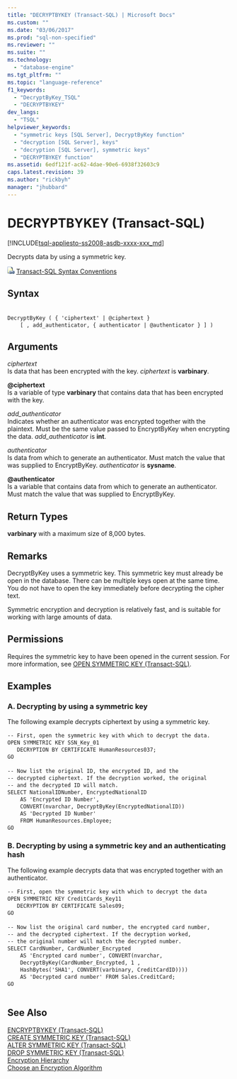 ```yaml
---
title: "DECRYPTBYKEY (Transact-SQL) | Microsoft Docs"
ms.custom: ""
ms.date: "03/06/2017"
ms.prod: "sql-non-specified"
ms.reviewer: ""
ms.suite: ""
ms.technology: 
  - "database-engine"
ms.tgt_pltfrm: ""
ms.topic: "language-reference"
f1_keywords: 
  - "DecryptByKey_TSQL"
  - "DECRYPTBYKEY"
dev_langs: 
  - "TSQL"
helpviewer_keywords: 
  - "symmetric keys [SQL Server], DecryptByKey function"
  - "decryption [SQL Server], keys"
  - "decryption [SQL Server], symmetric keys"
  - "DECRYPTBYKEY function"
ms.assetid: 6edf121f-ac62-4dae-90e6-6938f32603c9
caps.latest.revision: 39
ms.author: "rickbyh"
manager: "jhubbard"
---
```

# DECRYPTBYKEY (Transact-SQL)
[!INCLUDE[tsql-appliesto-ss2008-asdb-xxxx-xxx_md](../../relational-databases/import-export/includes/tsql-appliesto-ss2008-asdb-xxxx-xxx-md.md)]

  Decrypts data by using a symmetric key.  
  
 ![Topic link icon](../../a9notintoc/media/topic-link.gif "Topic link icon") [Transact-SQL Syntax Conventions](../../t-sql/language-elements/transact-sql-syntax-conventions-transact-sql.md)  
  
## Syntax  
  
```  
  
DecryptByKey ( { 'ciphertext' | @ciphertext }   
    [ , add_authenticator, { authenticator | @authenticator } ] )  
```  
  
## Arguments  
 *ciphertext*  
 Is data that has been encrypted with the key. *ciphertext* is **varbinary**.  
  
 **@ciphertext**  
 Is a variable of type **varbinary** that contains data that has been encrypted with the key.  
  
 *add_authenticator*  
 Indicates whether an authenticator was encrypted together with the plaintext. Must be the same value passed to EncryptByKey when encrypting the data. *add_authenticator* is **int**.  
  
 *authenticator*  
 Is data from which to generate an authenticator. Must match the value that was supplied to EncryptByKey. *authenticator* is **sysname**.  
  
 **@authenticator**  
 Is a variable that contains data from which to generate an authenticator. Must match the value that was supplied to EncryptByKey.  
  
## Return Types  
 **varbinary** with a maximum size of 8,000 bytes.  
  
## Remarks  
 DecryptByKey uses a symmetric key. This symmetric key must already be open in the database. There can be multiple keys open at the same time. You do not have to open the key immediately before decrypting the cipher text.  
  
 Symmetric encryption and decryption is relatively fast, and is suitable for working with large amounts of data.  
  
## Permissions  
 Requires the symmetric key to have been opened in the current session. For more information, see [OPEN SYMMETRIC KEY &#40;Transact-SQL&#41;](../../t-sql/statements/open-symmetric-key-transact-sql.md).  
  
## Examples  
  
### A. Decrypting by using a symmetric key  
 The following example decrypts ciphertext by using a symmetric key.  
  
```  
-- First, open the symmetric key with which to decrypt the data.  
OPEN SYMMETRIC KEY SSN_Key_01  
   DECRYPTION BY CERTIFICATE HumanResources037;  
GO  
  
-- Now list the original ID, the encrypted ID, and the   
-- decrypted ciphertext. If the decryption worked, the original  
-- and the decrypted ID will match.  
SELECT NationalIDNumber, EncryptedNationalID   
    AS 'Encrypted ID Number',  
    CONVERT(nvarchar, DecryptByKey(EncryptedNationalID))   
    AS 'Decrypted ID Number'  
    FROM HumanResources.Employee;  
GO  
```  
  
### B. Decrypting by using a symmetric key and an authenticating hash  
 The following example decrypts data that was encrypted together with an authenticator.  
  
```  
-- First, open the symmetric key with which to decrypt the data  
OPEN SYMMETRIC KEY CreditCards_Key11  
   DECRYPTION BY CERTIFICATE Sales09;  
GO  
  
-- Now list the original card number, the encrypted card number,  
-- and the decrypted ciphertext. If the decryption worked,   
-- the original number will match the decrypted number.  
SELECT CardNumber, CardNumber_Encrypted   
    AS 'Encrypted card number', CONVERT(nvarchar,  
    DecryptByKey(CardNumber_Encrypted, 1 ,   
    HashBytes('SHA1', CONVERT(varbinary, CreditCardID))))   
    AS 'Decrypted card number' FROM Sales.CreditCard;  
GO  
  
```  
  
## See Also  
 [ENCRYPTBYKEY &#40;Transact-SQL&#41;](../../t-sql/functions/encryptbykey-transact-sql.md)   
 [CREATE SYMMETRIC KEY &#40;Transact-SQL&#41;](../../t-sql/statements/create-symmetric-key-transact-sql.md)   
 [ALTER SYMMETRIC KEY &#40;Transact-SQL&#41;](../../t-sql/statements/alter-symmetric-key-transact-sql.md)   
 [DROP SYMMETRIC KEY &#40;Transact-SQL&#41;](../../t-sql/statements/drop-symmetric-key-transact-sql.md)   
 [Encryption Hierarchy](../../relational-databases/security/encryption/encryption-hierarchy.md)   
 [Choose an Encryption Algorithm](../../relational-databases/security/encryption/choose-an-encryption-algorithm.md)  
  
  